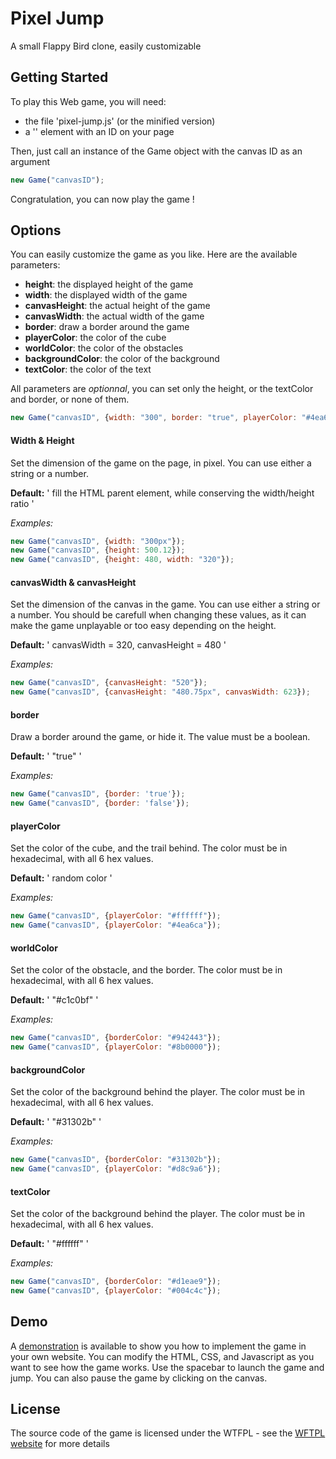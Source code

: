 # Pixel Jump
A small Flappy Bird clone, easily customizable

## Getting Started
To play this Web game, you will need:

* the file 'pixel-jump.js' (or the minified version)
* a '<canvas>' element with an ID on your page

Then, just call an instance of the Game object with the canvas ID as an argument
```javascript
new Game("canvasID");
```

Congratulation, you can now play the game !

## Options
You can easily customize the game as you like. Here are the available parameters:

* **height**: the displayed height of the game
* **width**: the displayed width of the game
* **canvasHeight**: the actual height of the game
* **canvasWidth**: the actual width of the game
* **border**: draw a border around the game
* **playerColor**: the color of the cube
* **worldColor**: the color of the obstacles
* **backgroundColor**: the color of the background
* **textColor**: the color of the text

All parameters are *optionnal*, you can set only the height, or the textColor and border, or none of them.

```javascript
new Game("canvasID", {width: "300", border: "true", playerColor: "#4ea6ca"});
```

#### Width & Height
Set the dimension of the game on the page, in pixel. You can use either a string or a number.

**Default:** ' fill the HTML parent element, while conserving the width/height ratio '

*Examples:*
```javascript
new Game("canvasID", {width: "300px"});
new Game("canvasID", {height: 500.12});
new Game("canvasID", {height: 480, width: "320"});
```

#### canvasWidth & canvasHeight
Set the dimension of the canvas in the game. You can use either a string or a number.
You should be carefull when changing these values, as it can make the game unplayable or too easy depending on the height.

**Default:** ' canvasWidth = 320, canvasHeight = 480 '

*Examples:*
```javascript
new Game("canvasID", {canvasHeight: "520"});
new Game("canvasID", {canvasHeight: "480.75px", canvasWidth: 623});
```

#### border
Draw a border around the game, or hide it. The value must be a boolean.

**Default:** ' "true" '

*Examples:*
```javascript
new Game("canvasID", {border: 'true'});
new Game("canvasID", {border: 'false'});
```

#### playerColor
Set the color of the cube, and the trail behind. The color must be in hexadecimal, with all 6 hex values.

**Default:** ' random color '

*Examples:*
```javascript
new Game("canvasID", {playerColor: "#ffffff"});
new Game("canvasID", {playerColor: "#4ea6ca"});
```

#### worldColor
Set the color of the obstacle, and the border. The color must be in hexadecimal, with all 6 hex values.

**Default:** ' "#c1c0bf" '

*Examples:*
```javascript
new Game("canvasID", {borderColor: "#942443"});
new Game("canvasID", {playerColor: "#8b0000"});
```

#### backgroundColor
Set the color of the background behind the player. The color must be in hexadecimal, with all 6 hex values.

**Default:** ' "#31302b" '

*Examples:*
```javascript
new Game("canvasID", {borderColor: "#31302b"});
new Game("canvasID", {playerColor: "#d8c9a6"});
```

#### textColor
Set the color of the background behind the player. The color must be in hexadecimal, with all 6 hex values.

**Default:** ' "#ffffff" '

*Examples:*
```javascript
new Game("canvasID", {borderColor: "#d1eae9"});
new Game("canvasID", {playerColor: "#004c4c"});
```

## Demo
A [demonstration](demo) is available to show you how to implement the game in your own website. You can modify the HTML, CSS, and Javascript as you want to see how the game works.
Use the spacebar to launch the game and jump. You can also pause the game by clicking on the canvas.

## License
The source code of the game is licensed under the WTFPL - see the [WFTPL website](http://www.wtfpl.net/) for more details
